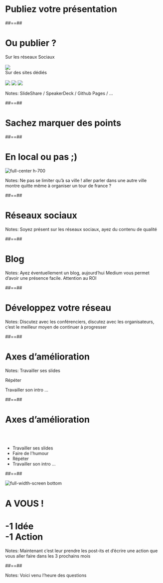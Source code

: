 <!-- .slide: class="transition bottom" data-background="./assets/images/g3a864e7b0c_0_440.png"-->


# Publiez votre présentation

##==##

# Ou publier ?


<div class="flex-row">
    <div class="mid-size">
        <span>Sur les réseaux Sociaux</span><br><br>
        <img class="w-600" src="./assets/images/g3a864e7b0c_0_448.png">
    </div>
    <div class="mid-size">
        <span>Sur des sites dédiés</span>
        <br><br>
        <div class="flex-row">
            <img class="w-300" src="./assets/images/g3a864e7b0c_0_451.png">
            <img class="w-300" src="./assets/images/g3a864e7b0c_0_452.png">
            <img class="w-300" src="./assets/images/g3a864e7b0c_0_453.png">
        </div>
    </div>
</div>




Notes:
SlideShare / SpeakerDeck / Github Pages / ...



##==##
<!-- .slide: class="transition underline bottom" data-background="./assets/images/g3e3083f2f8_0_3.png"-->

# Sachez marquer des points


##==##
<!-- .slide:-->

# En local ou pas ;)


![full-center h-700](./assets/images/g3e3083f2f8_0_8.png)

Notes:
Ne pas se limiter qu’à sa ville ! aller parler dans une autre ville montre quitte même à organiser un tour de france ?



##==##
<!-- .slide: class="transition bottom" data-background="./assets/images/g3e3083f2f8_0_16.png"-->

# Réseaux sociaux



Notes:
Soyez présent sur les réseaux sociaux, ayez du contenu de qualité



##==##
<!-- .slide: class="transition bottom" data-background="./assets/images/g3e3083f2f8_1_8.png"-->

# Blog


Notes:
Ayez éventuellement un blog, aujourd’hui Medium vous permet d’avoir une présence facile. Attention au ROI



##==##
<!-- .slide: class="transition top" data-background="./assets/images/g3e3083f2f8_3_0.png"-->

# Développez votre réseau


Notes:
Discutez avec les conférenciers, discutez avec les organisateurs, c’est le meilleur moyen de continuer à progresser



##==##
<!-- .slide: class="transition underline bottom" data-background="./assets/images/g3e3083f2f8_3_7.png" data-type-show="prez"-->

# Axes d’amélioration



Notes:
Travailler ses slides

Répéter

Travailler son intro ...


##==##
<!-- .slide: data-type-show="full" -->

# Axes d’amélioration

<br><br>

* Travailler ses slides
* Faire de l'humour
* Répéter
* Travailler son intro ...



##==##
<!-- .slide: data-background="#fcec00" class="a-vous"-->

![full-width-screen bottom](./assets/images/g3d67955561_0_107.png)


# A VOUS !
<!-- .element: class="top" -->

<h1 class="fragment bandeau block">-1 Idée<br>-1 Action<br>
</h1>


Notes:
Maintenant c’est leur prendre les post-its  et d’écrire une action que vous aller faire dans les 3 prochains mois



##==##
<!-- .slide: data-background="./assets/images/g3a864e7b0c_0_454.png"-->


Notes:
Voici venu l’heure des questions



